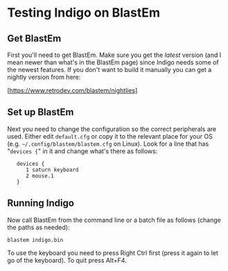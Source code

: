 # Testing Indigo on BlastEm

## Get BlastEm

First you'll need to get BlastEm. Make sure you get the *latest* version (and
I mean newer than what's in the BlastEm page) since Indigo needs some of the
newest features. If you don't want to build it manually you can get a nightly
version from here:

[https://www.retrodev.com/blastem/nightlies]

## Set up BlastEm

Next you need to change the configuration so the correct peripherals are
used. Either edit `default.cfg` or copy it to the relevant place for your
OS (e.g. `~/.config/blastem/blastem.cfg` on Linux). Look for a line that
has "`devices {`" in it and change what's there as follows:

```
   devices {
      1 saturn keyboard
      2 mouse.1
   }
```

## Running Indigo

Now call BlastEm from the command line or a batch file as follows (change
the paths as needed):

```
blastem indigo.bin
```

To use the keyboard you need to press Right Ctrl first (press it again to
let go of the keyboard). To quit press Alt+F4.
